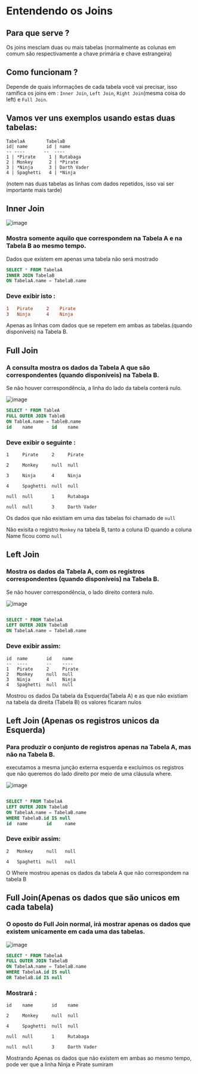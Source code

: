 # Entendendo os Joins
## Para que serve ?
Os joins mesclam duas ou mais tabelas (normalmente as colunas em comum são respectivamente a chave primária e chave estrangeira)
## Como funcionam ?
Depende de quais informações de cada tabela você vai precisar, isso ramifica os joins em : ``Inner Join``, ``Left Join``, ``Right Join``(mesma coisa do left) e ``Full Join``.
## Vamos ver uns exemplos usando estas duas tabelas: 
``` 
TabelaA        TabelaB 
id| name       id | name
-- ----       --  ----
1 | *Pirate     1 | Rutabaga
2 | Monkey      2 | *Pirate
3 | *Ninja      3 | Darth Vader
4 | Spaghetti   4 | *Ninja

```
(notem nas duas tabelas as linhas com dados repetidos, isso vai ser importante mais tarde)

## Inner Join
![image](https://user-images.githubusercontent.com/72756630/151256595-2acc944e-b299-45ef-9510-3d5ff203cdbc.png)

### Mostra somente aquilo que correspondem na Tabela A e na Tabela B ao mesmo tempo.
Dados que existem em apenas uma tabela não será mostrado
`````sql
SELECT * FROM TabelaA
INNER JOIN TabelaB
ON TabelaA.name = TabelaB.name
``````
### Deve exibir isto : 
```diff
1   Pirate     2    Pirate
3   Ninja      4    Ninja
```
Apenas as linhas com dados que se repetem em ambas as tabelas.(quando disponíveis) 
na Tabela B.


## Full Join
### A consulta mostra os dados da Tabela A que são correspondentes (quando disponíveis) na Tabela B.
Se não houver correspondência, a linha do lado da tabela conterá nulo.


![image](https://user-images.githubusercontent.com/72756630/151259375-5b9d0ee9-8036-49b5-9987-6453f5e1b17d.png)
 ```` sql 
SELECT * FROM TableA
FULL OUTER JOIN TableB
ON TableA.name = TableB.name
id    name       id    name
````
### Deve exibir o seguinte : 
````
1     Pirate     2     Pirate

2     Monkey     null  null

3     Ninja      4     Ninja

4     Spaghetti  null  null

null  null       1     Rutabaga

null  null       3     Darth Vader
````
Os dados que não existiam em uma das tabelas foi chamado de ``null``

Não exisita o registro ```Monkey``` na tabela B, tanto a coluna ID quando a coluna Name ficou como ``null``

## Left Join 
### Mostra os dados da Tabela A, com os registros correspondentes (quando disponíveis) na Tabela B.
Se não houver correspondência, o lado direito conterá nulo.


![image](https://user-images.githubusercontent.com/72756630/151260837-b003d98a-20ed-4bbf-8226-d99359b1c476.png)
````sql

SELECT * FROM TabelaA
LEFT OUTER JOIN TabelaB
ON TabelaA.name = TabelaB.name

````
### Deve exibir assim: 

````
id  name       id    name
--  ----       --    ----
1   Pirate     2     Pirate
2   Monkey     null  null
3   Ninja      4     Ninja
4   Spaghetti  null  null
````
Mostrou os dados Da tabela da Esquerda(Tabela A) e as que não existiam na tabela da direita (Tabela B) os valores ficaram nulos


## Left Join (Apenas os registros unicos da Esquerda)
### Para produzir o conjunto de registros apenas na Tabela A, mas não na Tabela B. 
executamos a mesma junção externa esquerda e excluímos os registros que não queremos do lado direito por meio de uma cláusula where.


![image](https://user-images.githubusercontent.com/72756630/151262201-84f9e7c9-6531-4530-b6b8-c5ae4fe11d61.png)
````sql

SELECT * FROM TabelaA
LEFT OUTER JOIN TabelaB
ON TabelaA.name = TabelaB.name
WHERE TabelaB.id IS null
id  name       id     name
````
### Deve exibir assim: 

````
2   Monkey     null   null

4   Spaghetti  null   null
````
O Where mostrou apenas os dados da tabela A que não correspondem na tabela B

## Full Join(Apenas os dados que são unicos em cada tabela)
### O oposto do Full Join normal, irá mostrar apenas os dados que existem unicamente em cada uma das tabelas.


![image](https://user-images.githubusercontent.com/72756630/151263057-07349ee3-5fe8-41e7-af03-ba782f8b5d4b.png)

```` sql
SELECT * FROM TabelaA
FULL OUTER JOIN TabelaB
ON TabelaA.name = TabelaB.name
WHERE TabelaA.id IS null
OR TabelaB.id IS null
````

### Mostrará : 
````
id    name       id    name

2     Monkey     null  null

4     Spaghetti  null  null

null  null       1     Rutabaga

null  null       3     Darth Vader
````

Mostrando Apenas os dados que não existem em ambas ao mesmo tempo, pode ver que a linha Ninja e Pirate sumiram

